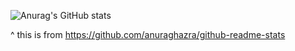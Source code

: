 ![Anurag's GitHub stats](https://github-readme-stats.vercel.app/api?username=astralpy&theme=midnight-purple&show_icons=true)

^ this is from https://github.com/anuraghazra/github-readme-stats
